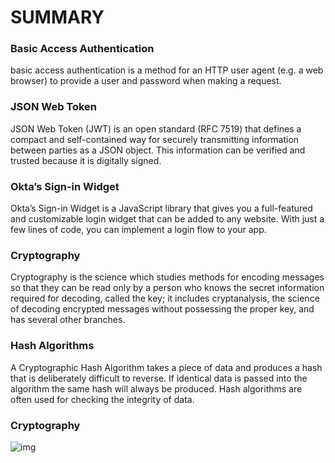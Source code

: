 # SUMMARY

### Basic Access Authentication
basic access authentication is a method for an HTTP user agent (e.g. a web browser) to provide a user and password when making a request. 

### JSON Web Token
JSON Web Token (JWT) is an open standard (RFC 7519) that defines a compact and self-contained way for securely transmitting information between parties as a JSON object. This information can be verified and trusted because it is digitally signed.

### Okta’s Sign-in Widget
Okta’s Sign-in Widget is a JavaScript library that gives you a full-featured and customizable login widget that can be added to any website. With just a few lines of code, you can implement a login flow to your app.

### Cryptography
Cryptography is the science which studies methods for encoding messages so that they can be read only by a person who knows the secret information required for decoding, called the key; it includes cryptanalysis, the science of decoding encrypted messages without possessing the proper key, and has several other branches.

### Hash Algorithms
A Cryptographic Hash Algorithm takes a piece of data and produces a hash that is deliberately difficult to reverse. If identical data is passed into the algorithm the same hash will always be produced. Hash algorithms are often used for checking the integrity of data.

### Cryptography
![img](https://www.researchgate.net/publication/266872600/figure/fig1/AS:669991296851995@1536749781991/Classification-Of-Cryptography.png)
